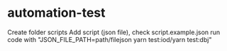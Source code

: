 # automation-test
Create folder scripts
Add script (json file), check script.example.json
run code with "JSON_FILE_PATH=path/filejson yarn test:iod/yarn test:dbj"
